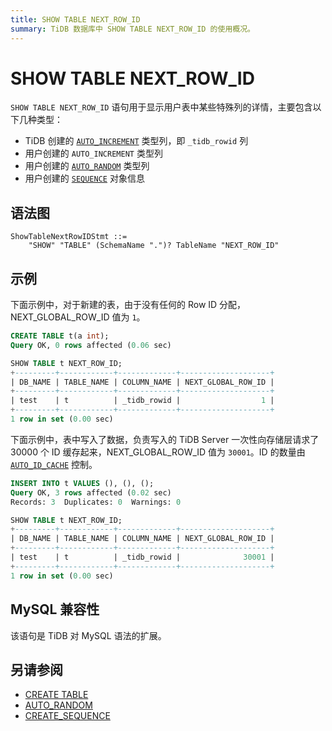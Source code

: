 ```yaml
---
title: SHOW TABLE NEXT_ROW_ID
summary: TiDB 数据库中 SHOW TABLE NEXT_ROW_ID 的使用概况。
---
```


# SHOW TABLE NEXT_ROW_ID

`SHOW TABLE NEXT_ROW_ID` 语句用于显示用户表中某些特殊列的详情，主要包含以下几种类型：

* TiDB 创建的 [`AUTO_INCREMENT`](/auto-increment.md) 类型列，即 `_tidb_rowid` 列
* 用户创建的 `AUTO_INCREMENT` 类型列
* 用户创建的 [`AUTO_RANDOM`](/auto-random.md) 类型列
* 用户创建的 [`SEQUENCE`](/sql-statements/sql-statement-create-sequence.md) 对象信息

## 语法图

```ebnf+diagram
ShowTableNextRowIDStmt ::=
    "SHOW" "TABLE" (SchemaName ".")? TableName "NEXT_ROW_ID"
```

## 示例

下面示例中，对于新建的表，由于没有任何的 Row ID 分配，NEXT_GLOBAL_ROW_ID 值为 `1`。


```sql
CREATE TABLE t(a int);
Query OK, 0 rows affected (0.06 sec)
```

```sql
SHOW TABLE t NEXT_ROW_ID;
+---------+------------+-------------+--------------------+
| DB_NAME | TABLE_NAME | COLUMN_NAME | NEXT_GLOBAL_ROW_ID |
+---------+------------+-------------+--------------------+
| test    | t          | _tidb_rowid |                  1 |
+---------+------------+-------------+--------------------+
1 row in set (0.00 sec)
```

下面示例中，表中写入了数据，负责写入的 TiDB Server 一次性向存储层请求了 30000 个 ID 缓存起来，NEXT_GLOBAL_ROW_ID 值为 `30001`。ID 的数量由 [`AUTO_ID_CACHE`](/auto-increment.md#auto_id_cache) 控制。


```sql
INSERT INTO t VALUES (), (), ();
Query OK, 3 rows affected (0.02 sec)
Records: 3  Duplicates: 0  Warnings: 0
```

```sql
SHOW TABLE t NEXT_ROW_ID;
+---------+------------+-------------+--------------------+
| DB_NAME | TABLE_NAME | COLUMN_NAME | NEXT_GLOBAL_ROW_ID |
+---------+------------+-------------+--------------------+
| test    | t          | _tidb_rowid |              30001 |
+---------+------------+-------------+--------------------+
1 row in set (0.00 sec)
```

## MySQL 兼容性

该语句是 TiDB 对 MySQL 语法的扩展。

## 另请参阅

* [CREATE TABLE](/sql-statements/sql-statement-create-table.md)
* [AUTO_RANDOM](/auto-random.md)
* [CREATE_SEQUENCE](/sql-statements/sql-statement-create-sequence.md)
